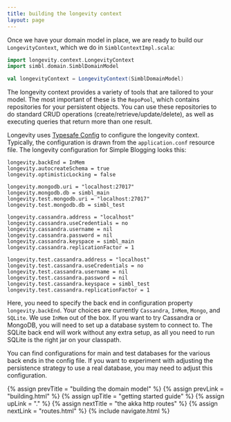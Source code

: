 ```yaml
---
title: building the longevity context
layout: page
---
```


Once we have your domain model in place, we are ready to build our
`LongevityContext`, which we do in `SimblContextImpl.scala`:

```scala
import longevity.context.LongevityContext
import simbl.domain.SimblDomainModel

val longevityContext = LongevityContext(SimblDomainModel)
```

The longevity context provides a variety of tools that are tailored to
your model. The most important of these is the `RepoPool`, which
contains repositories for your persistent objects. You can use these
repositories to do standard CRUD operations
(create/retrieve/update/delete), as well as executing queries that
return more than one result.

Longevity uses [Typesafe
Config](https://github.com/typesafehub/config) to configure the
longevity context. Typically, the configuration is drawn from the
`application.conf` resource file. The longevity configuration for
Simple Blogging looks this:

```prop
longevity.backEnd = InMem
longevity.autocreateSchema = true
longevity.optimisticLocking = false

longevity.mongodb.uri = "localhost:27017"
longevity.mongodb.db = simbl_main
longevity.test.mongodb.uri = "localhost:27017"
longevity.test.mongodb.db = simbl_test

longevity.cassandra.address = "localhost"
longevity.cassandra.useCredentials = no
longevity.cassandra.username = nil
longevity.cassandra.password = nil
longevity.cassandra.keyspace = simbl_main
longevity.cassandra.replicationFactor = 1

longevity.test.cassandra.address = "localhost"
longevity.test.cassandra.useCredentials = no
longevity.test.cassandra.username = nil
longevity.test.cassandra.password = nil
longevity.test.cassandra.keyspace = simbl_test
longevity.test.cassandra.replicationFactor = 1
```

Here, you need to specify the back end in configuration property
`longevity.backEnd`. Your choices are currently `Cassandra`, `InMem`,
`Mongo`, and `SQLite`. We use `InMem` out of the box. If you want to
try Cassandra or MongoDB, you will need to set up a database system to
connect to. The SQLite back end will work without any extra setup, as
all you need to run SQLite is the right jar on your classpath.

You can find configurations for main and test databases for the
various back ends in the config file. If you want to experiment with
adjusting the persistence strategy to use a real database, you may
need to adjust this configuration.

{% assign prevTitle = "building the domain model" %}
{% assign prevLink  = "building.html" %}
{% assign upTitle   = "getting started guide" %}
{% assign upLink    = "." %}
{% assign nextTitle = "the akka http routes" %}
{% assign nextLink  = "routes.html" %}
{% include navigate.html %}
